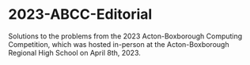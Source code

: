 # 2023-ABCC-Editorial
Solutions to the problems from the 2023 Acton-Boxborough Computing Competition, which was hosted in-person at the Acton-Boxborough Regional High School on April 8th, 2023.
